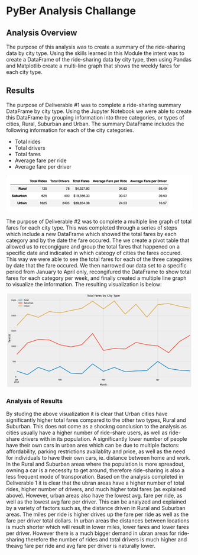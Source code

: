 # **PyBer Analysis Challange**
## **Analysis Overview**
The purpose of this analysis was to create a summary of the ride-sharing data by city type. Using the skills learned in this Module the intent was to create a DataFrame of the ride-sharing data by city type, then using Pandas and Matplotlib create a multi-line graph that shows the weekly fares for each city type. 
## **Results**
The purpose of Deliverable #1 was to complete a ride-sharing summary DataFrame by city type. Using the Jupyter Notebook we were able to create this DataFrame by grouping information into three categories, or types of cities, Rural, Suburban and Urban. The summary DataFrame includes the following information for each of the city categories.
* Total rides 
* Total drivers 
* Total fares 
* Average fare per ride 
* Average fare per driver

![This is an image](https://github.com/AleksKostrycka/PyBer_Analysis/blob/main/Deliverable%201%20Image.png?raw=true)

The purpose of Deliverable #2 was to complete a multiple line graph of total fares for each city type. This was completed through a series of steps which include a new DataFrame which showed the total fares by each category and by the date the fare occured. The we create a pivot table that allowed us to recongigure and group the total fares that happened on a specific date and indicated in which cateogy of cities the fares occured. This way we were able to see the total fares for each of the three categoires by date that the fare occured. We then narrowed our data set to a specific period from January to April only, recongifured the DataFrame to show total fares for each category per week, and finally created a multiple line graph to visualize the information. The resulting visualization is below:

![This is an image](https://github.com/AleksKostrycka/PyBer_Analysis/blob/main/Deliverable%202%20image.png?raw=true)

### **Analysis of Results**
By studing the above visualization it is clear that Urban cities have significantly higher total fares compared to the other two types, Rural and Suburban. This does not come as a shockng conclusion to the analysis as cities usually have a higher number of ride-share users, as well as ride-share drivers with in its population. A significantly lower number of people have their own cars in urban ares which can be due to multiple factors: affordability, parking restrictions availablity and price, as well as the need for individuals to have their own cars, ie. distance between home and work. In the Rural and Suburban areas where the population is more spreadout, owning a car is a necessity to get around, therefore ride-sharing is also a less frequent mode of transporation. Based on the analysis completed in Deliverable 1 it is clear that the ubran areas have a higher number of total rides, higher number of drivers, and much higher total fares (as explained above). However, urban areas also have the lowest avg. fare per ride, as well as the lowest avg fare per driver. This can be analyzed and explained by a variety of factors such as, the distance driven in Rural and Suburban areas. The miles per ride is higher drives up the fare per ride as well as the fare per driver total dollars. In urban areas the distances between locations is much shorter which will result in lower miles, lower fares and lower fares per driver. However there is a much bigger demand in ubran areas for ride-sharing therefore the number of rides and total drivers is much higher and theavg fare per ride and avg fare per driver is naturally lower. 
